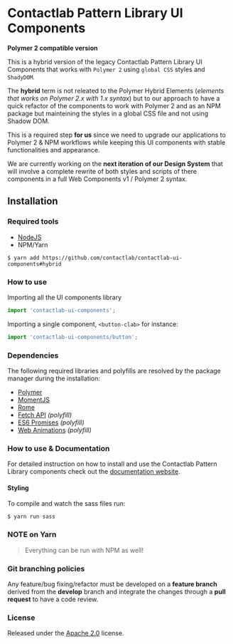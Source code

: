 # Contactlab Pattern Library UI Components
**Polymer 2 compatible version**

This is a hybrid version of the legacy Contactlab Pattern Library UI Components that works with ```Polymer 2``` using ```global CSS``` styles and ```ShadyDOM```.

The **hybrid** term is not releated to the Polymer Hybrid Elements (*elements that works on Polymer 2.x with 1.x syntax*) but to our approach to have a quick refactor of the components to work with Polymer 2 and as an NPM package but mainteining the styles in a global CSS file and not using Shadow DOM.

This is a required step **for us** since we need to upgrade our applications to Polymer 2 & NPM workflows while keeping this UI components with stable functionalities and appearance.

We are currently working on the **next iteration of our Design System** that will involve a complete rewrite of both styles and scripts of there components in a full Web Components v1 / Polymer 2 syntax.

<!--[![Build Status](https://travis-ci.org/contactlab/contactlab-ui-components.svg)](https://travis-ci.org/contactlab/contactlab-ui-components)-->

## Installation

### Required tools
- [NodeJS](https://nodejs.org/)
- NPM/Yarn

```
$ yarn add https://github.com/contactlab/contactlab-ui-components#hybrid
```

### How to use
Importing all the UI components library
```javascript
import 'contactlab-ui-components';
```

Importing a single component, ```<button-clab>``` for instance:
```javascript
import 'contactlab-ui-components/button';
```

### Dependencies
The following required libraries and polyfills are resolved by the package manager during the installation:

- [Polymer](https://www.polymer-project.org/1.0/)
- [MomentJS](http://momentjs.com/)
- [Rome](https://bevacqua.github.io/rome/)
- [Fetch API](http://github.github.io/fetch/) *(polyfill)*
- [ES6 Promises](https://github.com/stefanpenner/es6-promise) *(polyfill)*
- [Web Animations](https://github.com/web-animations/web-animations-js) *(polyfill)*

### How to use & Documentation

For detailed instruction on how to install and use the Contactlab Pattern Library components check out the [documentation website](https://ux.contactlab.com).

<!-- ### IE issues
Internet Explorer 11 does not support the .from() method in the Array object. You can use [this polyfill](https://github.com/ChilldeinEistee/Array.from) to fix the issue. In a future release we will ship this polyfill within the project. -->

<!--### Repository clone and dependencies installation

From the command line, run

```
$ yarn
```

to install required dependencies.

### Development

Running the command

	$ yarn run dev

you can work with Javascript files. This command automatically compiles ES6(2015) to ES5 via Babel and Webpack and starts a static web server on `localhost:3000`.-->

#### Styling

To compile and watch the sass files run:

```
$ yarn run sass
```

<!--### Testing

Start test suites with **web-component-tester**:

	$ yarn test

If you want to see tests on your browser (Chrome):

	$ yarn run test:p-->

### NOTE on Yarn
> Everything can be run with NPM as well!

### Git branching policies
Any feature/bug fixing/refactor must be developed on a **feature branch** derived from the **develop** branch and integrate the changes through a **pull request** to have a code review.

### License
Released under the [Apache 2.0](LICENSE) license.
